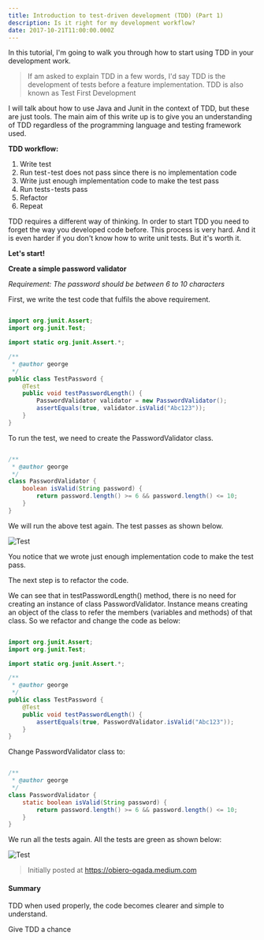 ```yaml
---
title: Introduction to test-driven development (TDD) (Part 1)
description: Is it right for my development workflow?
date: 2017-10-21T11:00:00.000Z
---
```


In this tutorial, I'm going to walk you through how to start using TDD in your development work.

> If am asked to explain TDD in a few words, I'd say TDD is the development of tests before a feature implementation. TDD is also known as Test First Development

I will talk about how to use Java and Junit in the context of TDD, but these are just tools. The main aim of this write up is to give you an understanding of TDD regardless of the programming language and testing framework used.

**TDD workflow:**

1. Write test
2. Run test - test does not pass since there is no implementation code
3. Write just enough implementation code to make the test pass
4. Run tests - tests pass
5. Refactor
6. Repeat

TDD requires a different way of thinking. In order to start TDD you need to forget the way you developed code before. This process is very hard. And it is even harder if you don't know how to write unit tests. But it's worth it.

**Let's start!**

**Create a simple password validator**

_Requirement: The password should be between 6 to 10 characters_

First, we write the test code that fulfils the above requirement.

```java

import org.junit.Assert;
import org.junit.Test;

import static org.junit.Assert.*;

/**
 * @author george
 */
public class TestPassword {
    @Test
    public void testPasswordLength() {
        PasswordValidator validator = new PasswordValidator();
        assertEquals(true, validator.isValid("Abc123"));
    }
}

```

To run the test, we need to create the PasswordValidator class.

```java

/**
 * @author george
 */
class PasswordValidator {
    boolean isValid(String password) {
        return password.length() >= 6 && password.length() <= 10;
    }
}

```

We will run the above test again. The test passes as shown below.

![Test](tdd-pass.png)

You notice that we wrote just enough implementation code to make the test pass.

The next step is to refactor the code.

We can see that in testPasswordLength() method, there is no need for creating an instance of class PasswordValidator. Instance means creating an object of the class to refer the members (variables and methods) of that class. So we refactor and change the code as below:

```java

import org.junit.Assert;
import org.junit.Test;

import static org.junit.Assert.*;

/**
 * @author george
 */
public class TestPassword {
    @Test
    public void testPasswordLength() {
        assertEquals(true, PasswordValidator.isValid("Abc123"));
    }
}
```

Change PasswordValidator class to:

```java

/**
 * @author george
 */
class PasswordValidator {
    static boolean isValid(String password) {
        return password.length() >= 6 && password.length() <= 10;
    }
}
```

We run all the tests again. All the tests are green as shown below:

![Test](tdd-pass-2.png)

> Initially posted at https://obiero-ogada.medium.com

#### Summary

TDD when used properly, the code becomes clearer and simple to understand.

Give TDD a chance
